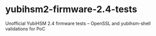 # yubihsm2-firmware-2.4-tests
Unofficial YubiHSM 2.4 firmware tests – OpenSSL and yubihsm-shell validations for PoC
